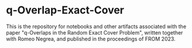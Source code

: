 # q-Overlap-Exact-Cover

This is the repository for notebooks and other artifacts associated with the paper "q-Overlaps in the Random Exact Cover Problem", written together with Romeo Negrea, and published in the proceedings of FROM 2023. 

